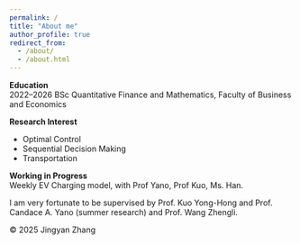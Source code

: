 ```yaml
---
permalink: /
title: "About me"
author_profile: true
redirect_from: 
  - /about/
  - /about.html
---
```


**Education**  
2022–2026 BSc Quantitative Finance and Mathematics, Faculty of Business and Economics

**Research Interest**
- Optimal Control
- Sequential Decision Making
- Transportation

**Working in Progress**  
Weekly EV Charging model, with Prof Yano, Prof Kuo, Ms. Han.

I am very fortunate to be supervised by Prof. Kuo Yong-Hong and Prof. Candace A. Yano (summer research) and Prof. Wang Zhengli.


<footer>
    <p>© 2025 Jingyan Zhang</p>
    <script type="text/javascript" id="mapmyvisitors" src="https://mapmyvisitors.com/map.js?cl=ffffff&w=300&t=tt&d=PJGHYl0CjG8zHjiAFTQLa532eEU8r_LnrpEwdBUvHA8&co=2d78ad&cmo=3acc3a&cmn=ff5353&ct=ffffff"></script>
</footer>
